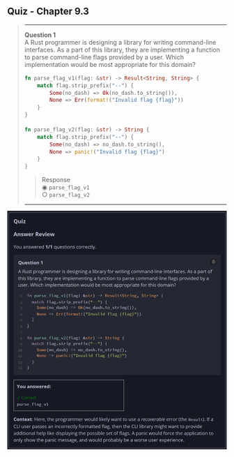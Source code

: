## Quiz - Chapter 9.3 ##

> ---
> **Question 1**<br>
> A Rust programmer is designing a library for writing 
> command-line interfaces. As a part of this library, they 
> are implementing a function to parse command-line flags 
> provided by a user. Which implementation would be most 
> appropriate for this domain?
> 
> ```rust
> fn parse_flag_v1(flag: &str) -> Result<String, String> {
>     match flag.strip_prefix("--") {
>         Some(no_dash) => Ok(no_dash.to_string()),
>         None => Err(format!("Invalid flag {flag}"))
>     }
> }
> 
> fn parse_flag_v2(flag: &str) -> String {
>     match flag.strip_prefix("--") {
>         Some(no_dash) => no_dash.to_string(),
>         None => panic!("Invalid flag {flag}")
>     }
> }
> ```
>
> > Response<br>
> > ◉ ```parse_flag_v1```<br>
> > ○ ```parse_flag_v2```<br>
> > 
> ---

![image](../additional-files/images/quiz_0903.png)
